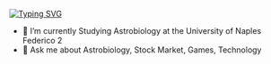 [![Typing SVG](https://readme-typing-svg.demolab.com?font=Montserrat&size=18&duration=3000&pause=600&color=F5004F&center=true&vCenter=true&multiline=true&width=435&height=60&lines=Hi!%F0%9F%91%8B+I+am+Ritesh+Chaware;An+Astrobiologist+in+making++%F0%9F%94%8E%F0%9F%91%BD)](https://git.io/typing-svg)

- 🔭 I’m currently Studying Astrobiology at the University of Naples Federico 2
- 💬 Ask me about Astrobiology, Stock Market, Games, Technology

<!--
**riteshchaware/riteshchaware** is a ✨ _special_ ✨ repository because its `README.md` (this file) appears on your GitHub profile.

Here are some ideas to get you started:

- 🔭 I’m currently working on ...
- 🌱 I’m currently learning ...
- 👯 I’m looking to collaborate on ...
- 🤔 I’m looking for help with ...
- 💬 Ask me about ...
- 📫 How to reach me: ...
- 😄 Pronouns: ...
- ⚡ Fun fact: ...
-->
